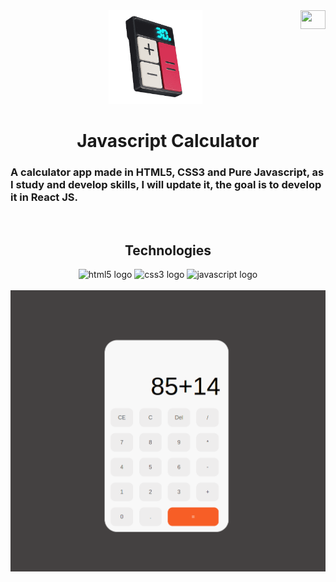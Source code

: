<div align="center">
<a href="./README-pt-BR.md" title="Traduzir para Português (BR)"><img src="https://encrypted-tbn0.gstatic.com/images?q=tbn:ANd9GcSD9OrU-515I2yoUzp2eBxRr5esQSED4Tce19LeNxfsxQ&s" align="right" width="40px" height="30px" /></a>
  <img src="images/logo.png" width="150" />
  <h1>Javascript Calculator</h1>
</div>

### A calculator app made in HTML5, CSS3 and Pure Javascript, as I study and develop skills, I will update it, the goal is to develop it in React JS.

<br />

<div align="center">


## Technologies

<img title="HTML5" src="https://cdn.jsdelivr.net/gh/devicons/devicon/icons/html5/html5-plain.svg" height="40" width="52" alt="html5 logo"  />
<img title="CSS3" src="https://cdn.jsdelivr.net/gh/devicons/devicon/icons/css3/css3-plain.svg" height="40" width="52" alt="css3 logo" />
<img title="Javascript" src="https://cdn.jsdelivr.net/gh/devicons/devicon/icons/javascript/javascript-original.svg" height="40" width="52" alt="javascript logo" />

</div>

<br />

<img src="images/screenshot.png" width="" />
